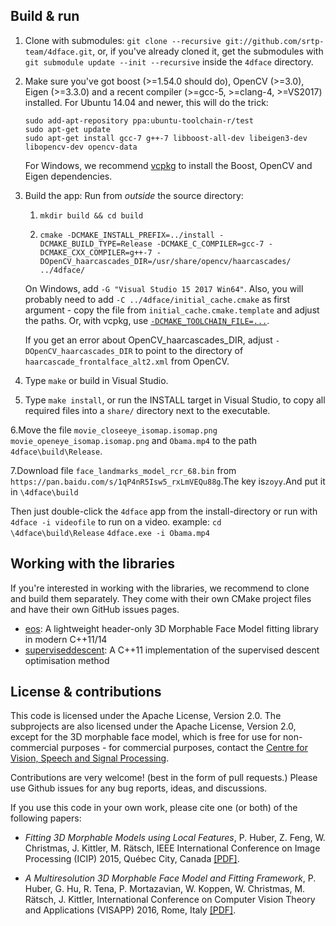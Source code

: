 
## Build & run

1. Clone with submodules: `git clone --recursive git://github.com/srtp-team/4dface.git`, or, if you've already cloned it, get the submodules with `git submodule update --init --recursive` inside the `4dface` directory.

2. Make sure you've got boost (>=1.54.0 should do), OpenCV (>=3.0), Eigen (>=3.3.0) and a recent compiler (>=gcc-5, >=clang-4, >=VS2017) installed. For Ubuntu 14.04 and newer, this will do the trick:
    ```
    sudo add-apt-repository ppa:ubuntu-toolchain-r/test
    sudo apt-get update
    sudo apt-get install gcc-7 g++-7 libboost-all-dev libeigen3-dev libopencv-dev opencv-data
    ```
    For Windows, we recommend [vcpkg](https://github.com/Microsoft/vcpkg/) to install the Boost, OpenCV and Eigen dependencies.

3. Build the app:
    Run from _outside_ the source directory:
    1. `mkdir build && cd build`

    2. `cmake -DCMAKE_INSTALL_PREFIX=../install -DCMAKE_BUILD_TYPE=Release -DCMAKE_C_COMPILER=gcc-7 -DCMAKE_CXX_COMPILER=g++-7 -DOpenCV_haarcascades_DIR=/usr/share/opencv/haarcascades/ ../4dface/`

    On Windows, add `-G "Visual Studio 15 2017 Win64"`. Also, you will probably need to add `-C ../4dface/initial_cache.cmake` as first argument - copy the file from `initial_cache.cmake.template` and adjust the paths. Or, with vcpkg, use [`-DCMAKE_TOOLCHAIN_FILE=...`](https://github.com/Microsoft/vcpkg/blob/master/docs/users/integration.md#cmake-toolchain-file-recommended-for-open-source-cmake-projects).

    If you get an error about OpenCV\_haarcascades\_DIR, adjust `-DOpenCV_haarcascades_DIR` to point to the directory of `haarcascade_frontalface_alt2.xml` from OpenCV.

4. Type `make` or build in Visual Studio.

5. Type `make install`, or run the INSTALL target in Visual Studio, to copy all required files into a `share/` directory next to the executable.

6.Move the file `movie_closeeye_isomap.isomap.png` `movie_openeye_isomap.isomap.png` and `Obama.mp4` to the path `4dface\build\Release`.

7.Download file `face_landmarks_model_rcr_68.bin` from `https://pan.baidu.com/s/1qP4nR5Isw5_rxLmVEQu88g`.The key is`zoyy`.And put it in `\4dface\build` 

Then just double-click the `4dface` app from the install-directory or run with `4dface -i videofile` to run on a video.
example:  `cd   \4dface\build\Release`     `4dface.exe -i Obama.mp4`


## Working with the libraries

If you're interested in working with the libraries, we recommend to clone and build them separately. They come with their own CMake project files and have their own GitHub issues pages.

* [eos](https://github.com/patrikhuber/eos): A lightweight header-only 3D Morphable Face Model fitting library in modern C++11/14
* [superviseddescent](https://github.com/patrikhuber/superviseddescent): A C++11 implementation of the supervised descent optimisation method

## License & contributions

This code is licensed under the Apache License, Version 2.0. The subprojects are also licensed under the Apache License, Version 2.0, except for the 3D morphable face model, which is free for use for non-commercial purposes - for commercial purposes, contact the [Centre for Vision, Speech and Signal Processing](http://www.surrey.ac.uk/cvssp/).

Contributions are very welcome! (best in the form of pull requests.) Please use Github issues for any bug reports, ideas, and discussions.

If you use this code in your own work, please cite one (or both) of the following papers:

* _Fitting 3D Morphable Models using Local Features_, P. Huber, Z. Feng, W. Christmas, J. Kittler, M. Rätsch, IEEE International Conference on Image Processing (ICIP) 2015, Québec City, Canada [[PDF]](http://arxiv.org/abs/1503.02330).

* _A Multiresolution 3D Morphable Face Model and Fitting Framework_, P. Huber, G. Hu, R. Tena, P. Mortazavian, W. Koppen, W. Christmas, M. Rätsch, J. Kittler, International Conference on Computer Vision Theory and Applications (VISAPP) 2016, Rome, Italy [[PDF]](http://www.patrikhuber.ch/files/3DMM_Framework_VISAPP_2016.pdf).
